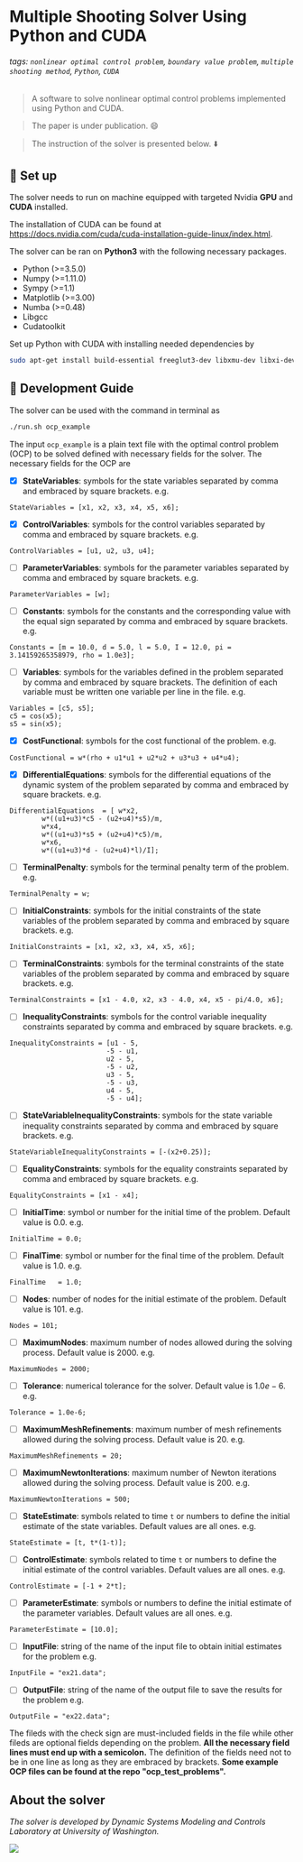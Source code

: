 # Multiple Shooting Solver Using Python and CUDA

###### tags: `nonlinear optimal control problem`, `boundary value problem`, `multiple shooting method`, `Python`, `CUDA`

> A software to solve nonlinear optimal control problems implemented using Python and CUDA. 

> The paper is under publication. :smile: 

> The instruction of the solver is presented below. :arrow_down: 

## :memo: Set up

The solver needs to run on machine equipped with targeted Nvidia **GPU** and **CUDA** installed. 

The installation of CUDA can be found at https://docs.nvidia.com/cuda/cuda-installation-guide-linux/index.html.

The solver can be ran on **Python3** with the following necessary packages.

- Python (>=3.5.0)
- Numpy (>=1.11.0)
- Sympy (>=1.1)
- Matplotlib (>=3.00)
- Numba (>=0.48)
- Libgcc
- Cudatoolkit

Set up Python with CUDA with installing needed dependencies by
```bash
sudo apt-get install build-essential freeglut3-dev libxmu-dev libxi-dev git cmake libqt4-dev libphonon-dev libxml2-dev libxslt1-dev libqtwebkit-dev libboost-all-dev python-setuptools libboost-python-dev libboost-thread-dev -y
```

## :incoming_envelope:  Development Guide

The solver can be used with the command in terminal as
```bash
./run.sh ocp_example
```
The input `ocp_example` is a plain text file with the optimal control problem (OCP) to be solved defined with necessary fields for the solver. 
The necessary fields for the OCP are 

- [x] **StateVariables**: symbols for the state variables separated by comma and embraced by square brackets. e.g. 
```typescript==*
StateVariables = [x1, x2, x3, x4, x5, x6];
```
- [x] **ControlVariables**: symbols for the control variables separated by comma and embraced by square brackets. e.g. 
```typescript==*
ControlVariables = [u1, u2, u3, u4];
```
- [ ] **ParameterVariables**: symbols for the parameter variables separated by comma and embraced by square brackets. e.g. 
```typescript==*
ParameterVariables = [w];
```
- [ ] **Constants**: symbols for the constants and the corresponding value with the equal sign separated by comma and embraced by square brackets. e.g. 
```typescript==*
Constants = [m = 10.0, d = 5.0, l = 5.0, I = 12.0, pi = 3.14159265358979, rho = 1.0e3];
```
- [ ] **Variables**: symbols for the variables defined in the problem separated by comma and embraced by square brackets. The definition of each variable must be written one variable per line in the file. e.g. 
```typescript==*
Variables = [c5, s5];
c5 = cos(x5);
s5 = sin(x5);
```
- [x] **CostFunctional**: symbols for the cost functional of the problem. e.g. 
```typescript==*
CostFunctional = w*(rho + u1*u1 + u2*u2 + u3*u3 + u4*u4);
```
- [x] **DifferentialEquations**: symbols for the differential equations of the dynamic system of the problem separated by comma and embraced by square brackets. e.g. 
```typescript==*
DifferentialEquations  = [ w*x2,
        w*((u1+u3)*c5 - (u2+u4)*s5)/m,
        w*x4,
        w*((u1+u3)*s5 + (u2+u4)*c5)/m,
        w*x6,
        w*((u1+u3)*d - (u2+u4)*l)/I];
```
- [ ] **TerminalPenalty**: symbols for the terminal penalty term of the problem. e.g. 
```typescript==*
TerminalPenalty = w;
```
- [ ] **InitialConstraints**: symbols for the initial constraints of the state variables of the problem separated by comma and embraced by square brackets. e.g. 
```typescript==*
InitialConstraints = [x1, x2, x3, x4, x5, x6];
```
- [ ] **TerminalConstraints**: symbols for the terminal constraints of the state variables of the problem separated by comma and embraced by square brackets. e.g. 
```typescript==*
TerminalConstraints = [x1 - 4.0, x2, x3 - 4.0, x4, x5 - pi/4.0, x6];
```
- [ ] **InequalityConstraints**: symbols for the control variable inequality constraints separated by comma and embraced by square brackets. e.g. 
```typescript==*
InequalityConstraints = [u1 - 5, 
                        -5 - u1, 
                        u2 - 5, 
                        -5 - u2, 
                        u3 - 5, 
                        -5 - u3, 
                        u4 - 5, 
                        -5 - u4];
```
- [ ] **StateVariableInequalityConstraints**: symbols for the state variable inequality constraints separated by comma and embraced by square brackets. e.g. 
```typescript==*
StateVariableInequalityConstraints = [-(x2+0.25)];
```
- [ ] **EqualityConstraints**: symbols for the equality constraints separated by comma and embraced by square brackets. e.g. 
```typescript==*
EqualityConstraints = [x1 - x4];
```
- [ ] **InitialTime**: symbol or number for the initial time of the problem. Default value is 0.0. e.g. 
```typescript==*
InitialTime = 0.0;
```
- [ ] **FinalTime**: symbol or number for the final time of the problem. Default value is 1.0. e.g. 
```typescript==*
FinalTime   = 1.0;
```
- [ ] **Nodes**: number of nodes for the initial estimate of the problem. Default value is 101. e.g. 
```typescript==*
Nodes = 101;
```
- [ ] **MaximumNodes**: maximum number of nodes allowed during the solving process. Default value is 2000. e.g. 
```typescript==*
MaximumNodes = 2000;
```
- [ ] **Tolerance**: numerical tolerance for the solver. Default value is $1.0e-6$. e.g. 
```typescript==*
Tolerance = 1.0e-6;
```
- [ ] **MaximumMeshRefinements**: maximum number of mesh refinements allowed during the solving process. Default value is 20. e.g. 
```typescript==*
MaximumMeshRefinements = 20;
```
- [ ] **MaximumNewtonIterations**: maximum number of Newton iterations allowed during the solving process. Default value is 200. e.g. 
```typescript==*
MaximumNewtonIterations = 500;
```
- [ ] **StateEstimate**: symbols related to time `t` or numbers to define the initial estimate of the state variables. Default values are all ones. e.g. 
```typescript==*
StateEstimate = [t, t*(1-t)];
```
- [ ] **ControlEstimate**: symbols related to time `t` or numbers to define the initial estimate of the control variables. Default values are all ones. e.g. 
```typescript==*
ControlEstimate = [-1 + 2*t];
```
- [ ] **ParameterEstimate**: symbols or numbers to define the initial estimate of the parameter variables. Default values are all ones. e.g. 
```typescript==*
ParameterEstimate = [10.0];
```
- [ ] **InputFile**: string of the name of the input file to obtain initial estimates for the problem e.g. 
```typescript==*
InputFile = "ex21.data";
```
- [ ] **OutputFile**: string of the name of the output file to save the results for the problem e.g. 
```typescript==*
OutputFile = "ex22.data";
```

The fileds with the check sign are must-included fields in the file while other fileds are optional fields depending on the problem.
**All the necessary field lines must end up with a semicolon.**
The definition of the fields need not to be in one line as long as they are embraced by brackets.
**Some example OCP files can be found at the repo "ocp_test_problems".**

## About the solver

*The solver is developed by Dynamic Systems Modeling and Controls Laboratory at University of Washington.*

![](https://i.imgur.com/kQSpFjN.png)